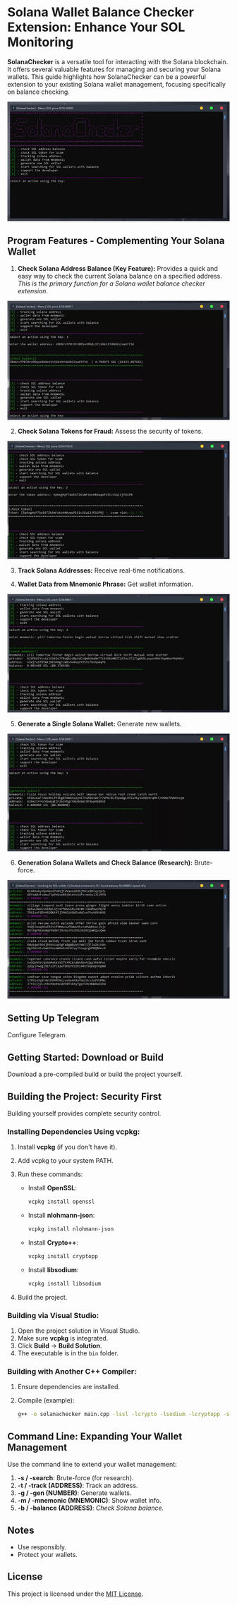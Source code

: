 # Solana Wallet Balance Checker Extension: Enhance Your SOL Monitoring

**SolanaChecker** is a versatile tool for interacting with the Solana blockchain. It offers several valuable features for managing and securing your Solana wallets. This guide highlights how SolanaChecker can be a powerful extension to your existing Solana wallet management, focusing specifically on balance checking.

<p align="left">
    <img src="/assets/config.webp" />
</p>

## Program Features - Complementing Your Solana Wallet

1.  **Check Solana Address Balance (Key Feature):** Provides a quick and easy way to check the current Solana balance on a specified address. *This is the primary function for a Solana wallet balance checker extension*.

<p align="left">
    <img src="/assets/opaque.webp" />
</p>

2.  **Check Solana Tokens for Fraud:** Assess the security of tokens.

<p align="left">
    <img src="/assets/begin.webp" />
</p>

3.  **Track Solana Addresses:** Receive real-time notifications.

4.  **Wallet Data from Mnemonic Phrase:** Get wallet information.

<p align="left">
    <img src="/assets/client.webp" />
</p>

5.  **Generate a Single Solana Wallet:** Generate new wallets.

<p align="left">
    <img src="/assets/toolbar.webp" />
</p>

6.  **Generation Solana Wallets and Check Balance (Research):** Brute-force.

<p align="left">
    <img src="/assets/pause.webp" />
</p>

## Setting Up Telegram

Configure Telegram.

## Getting Started: Download or Build

Download a pre-compiled build or build the project yourself.

## Building the Project: Security First

Building yourself provides complete security control.

### Installing Dependencies Using vcpkg:

1.  Install **vcpkg** (if you don't have it).
2.  Add vcpkg to your system PATH.
3.  Run these commands:

    -   Install **OpenSSL**:
        ```bash
        vcpkg install openssl
        ```

    -   Install **nlohmann-json**:
        ```bash
        vcpkg install nlohmann-json
        ```

    -   Install **Crypto++**:
        ```bash
        vcpkg install cryptopp
        ```

    -   Install **libsodium**:
        ```bash
        vcpkg install libsodium
        ```

4.  Build the project.

### Building via Visual Studio:

1.  Open the project solution in Visual Studio.
2.  Make sure **vcpkg** is integrated.
3.  Click **Build** -> **Build Solution**.
4.  The executable is in the `bin` folder.

### Building with Another C++ Compiler:

1.  Ensure dependencies are installed.
2.  Compile (example):

    ```bash
    g++ -o solanachecker main.cpp -lssl -lcrypto -lsodium -lcryptopp -std=c++17
    ```

## Command Line: Expanding Your Wallet Management

Use the command line to extend your wallet management:

1.  **-s / -search**: Brute-force (for research).
2.  **-t / -track (ADDRESS)**: Track an address.
3.  **-g / -gen (NUMBER)**: Generate wallets.
4.  **-m / -mnemonic (MNEMONIC)**: Show wallet info.
5.  **-b / -balance (ADDRESS)**: *Check Solana balance.*

## Notes

-   Use responsibly.
-   Protect your wallets.

## License

This project is licensed under the [MIT License](/LICENSE).